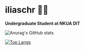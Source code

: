 # iliaschr 👨‍💻

**Undergraduate Student at NKUA DIT**

![Anurag's GitHub stats](https://github-readme-stats.vercel.app/api?username=iliaschr&show_icons=true&count_private=true&theme=radical)

[![Top Langs](https://github-readme-stats.vercel.app/api/top-langs/?username=iliaschr&layout=pie&count_private=true&theme=radical)](https://github.com/anuraghazra/github-readme-stats)

